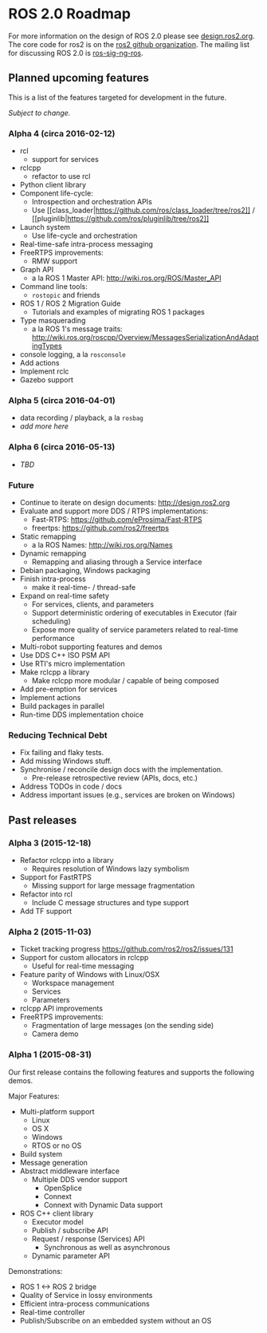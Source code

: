 # ROS 2.0 Roadmap

For more information on the design of ROS 2.0 please see [design.ros2.org](http://design.ros2.org).
The core code for ros2 is on the [ros2 github organization](https://github.com/ros2).
The mailing list for discussing ROS 2.0 is [ros-sig-ng-ros](https://groups.google.com/d/forum/ros-sig-ng-ros).

## Planned upcoming features

This is a list of the features targeted for development in the future.

*Subject to change.*

### Alpha 4 (circa 2016-02-12)

- rcl
  - support for services
- rclcpp
  - refactor to use rcl
- Python client library
- Component life-cycle:
  - Introspection and orchestration APIs
  - Use [[class_loader|https://github.com/ros/class_loader/tree/ros2]] / [[pluginlib|https://github.com/ros/pluginlib/tree/ros2]]
- Launch system
  - Use life-cycle and orchestration
- Real-time-safe intra-process messaging
- FreeRTPS improvements:
  - RMW support
- Graph API
  - a la ROS 1 Master API: http://wiki.ros.org/ROS/Master_API
- Command line tools:
  - `rostopic` and friends
- ROS 1 / ROS 2 Migration Guide
  - Tutorials and examples of migrating ROS 1 packages
- Type masquerading
  - a la ROS 1's message traits: http://wiki.ros.org/roscpp/Overview/MessagesSerializationAndAdaptingTypes
- console logging, a la `rosconsole`
- Add actions
- Implement rclc
- Gazebo support

### Alpha 5 (circa 2016-04-01)

- data recording / playback, a la `rosbag`
- *add more here*

### Alpha 6 (circa 2016-05-13)

- *TBD*

### Future

- Continue to iterate on design documents: http://design.ros2.org
- Evaluate and support more DDS / RTPS implementations:
  - Fast-RTPS: https://github.com/eProsima/Fast-RTPS
  - freertps: https://github.com/ros2/freertps
- Static remapping
  - a la ROS Names: http://wiki.ros.org/Names
- Dynamic remapping
  - Remapping and aliasing through a Service interface
- Debian packaging, Windows packaging
- Finish intra-process
  - make it real-time- / thread-safe
- Expand on real-time safety
  - For services, clients, and parameters
  - Support deterministic ordering of executables in Executor (fair scheduling)
  - Expose more quality of service parameters related to real-time performance
- Multi-robot supporting features and demos
- Use DDS C++ ISO PSM API
- Use RTI's micro implementation
- Make rclcpp a library
  - Make rclcpp more modular / capable of being composed
- Add pre-emption for services
- Implement actions
- Build packages in parallel
- Run-time DDS implementation choice

### Reducing Technical Debt

- Fix failing and flaky tests.
- Add missing Windows stuff.
- Synchronise / reconcile design docs with the implementation.
  - Pre-release retrospective review (APIs, docs, etc.)
- Address TODOs in code / docs
- Address important issues (e.g., services are broken on Windows)

## Past releases

### Alpha 3 (2015-12-18)

- Refactor rclcpp into a library
  - Requires resolution of Windows lazy symbolism
- Support for FastRTPS
  - Missing support for large message fragmentation
- Refactor into rcl
  - Include C message structures and type support
- Add TF support

### Alpha 2 (2015-11-03)

- Ticket tracking progress https://github.com/ros2/ros2/issues/131
- Support for custom allocators in rclcpp
  - Useful for real-time messaging
- Feature parity of Windows with Linux/OSX
  - Workspace management
  - Services
  - Parameters
- rclcpp API improvements
- FreeRTPS improvements:
  - Fragmentation of large messages (on the sending side)
  - Camera demo

### Alpha 1 (2015-08-31)

Our first release contains the following features and supports the following demos.

Major Features:

- Multi-platform support
  - Linux
  - OS X
  - Windows
  - RTOS or no OS
- Build system
- Message generation
- Abstract middleware interface
  - Multiple DDS vendor support
    - OpenSplice
    - Connext
    - Connext with Dynamic Data support
- ROS C++ client library
  - Executor model
  - Publish / subscribe API
  - Request / response (Services) API
    - Synchronous as well as asynchronous
  - Dynamic parameter API

Demonstrations:

- ROS 1 <-> ROS 2 bridge
- Quality of Service in lossy environments
- Efficient intra-process communications
- Real-time controller
- Publish/Subscribe on an embedded system without an OS
